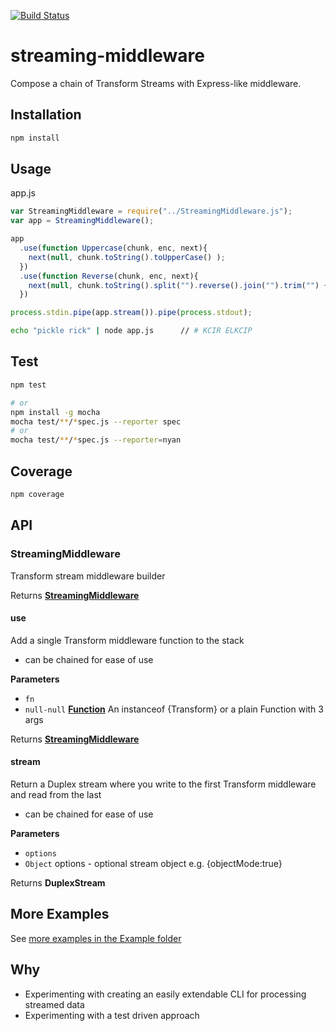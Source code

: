 [![Build Status](https://travis-ci.org/yoosername/streaming-middleware.svg?branch=master)](https://travis-ci.org/yoosername/streaming-middleware)

# streaming-middleware

Compose a chain of Transform Streams with Express-like middleware.

## Installation

```bash
npm install
```

## Usage

app.js

```javascript
var StreamingMiddleware = require("../StreamingMiddleware.js");
var app = StreamingMiddleware();

app
  .use(function Uppercase(chunk, enc, next){
    next(null, chunk.toString().toUpperCase() );
  })
  .use(function Reverse(chunk, enc, next){
    next(null, chunk.toString().split("").reverse().join("").trim("") + "\n" );
  })

process.stdin.pipe(app.stream()).pipe(process.stdout);
```

```bash
echo "pickle rick" | node app.js      // # KCIR ELKCIP
```

## Test

```bash
npm test

# or
npm install -g mocha
mocha test/**/*spec.js --reporter spec
# or
mocha test/**/*spec.js --reporter=nyan
```

## Coverage

```bash
npm coverage
```

## API

<!-- Generated by documentation.js. Update this documentation by updating the source code. -->

### StreamingMiddleware

Transform stream middleware builder

Returns **[StreamingMiddleware](#streamingmiddleware)** 

#### use

Add a single Transform middleware function to the stack

-   can be chained for ease of use

**Parameters**

-   `fn`  
-   `null-null` **[Function](https://developer.mozilla.org/en-US/docs/Web/JavaScript/Reference/Statements/function)** An instanceof {Transform} or a plain Function with 3 args

Returns **[StreamingMiddleware](#streamingmiddleware)** 

#### stream

Return a Duplex stream where you write to the first Transform middleware and read from the last

-   can be chained for ease of use

**Parameters**

-   `options`  
-   `Object`  options - optional stream object e.g. {objectMode:true}

Returns **DuplexStream** 

## More Examples

See [more examples in the Example folder](https://github.com/yoosername/streaming-middleware/blob/master/examples/EXAMPLES.md)

## Why

-   Experimenting with creating an easily extendable CLI for processing streamed data
-   Experimenting with a test driven approach
